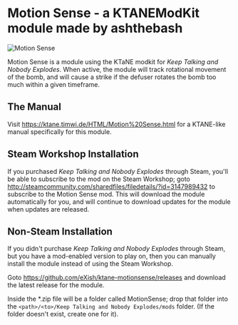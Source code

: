 # Motion Sense - a KTANEModKit module made by ashthebash

![Motion Sense](https://github.com/Timwi/KtaneContent/blob/master/HTML/img/Component/Motion%20Sense.svg "Motion Sense")

Motion Sense is a module using the KTaNE modkit for _Keep Talking and Nobody Explodes_. When active, the module will track rotational movement of the bomb, and will cause a strike if the defuser rotates the bomb too much within a given timeframe.

## The Manual

Visit https://ktane.timwi.de/HTML/Motion%20Sense.html for a KTANE-like manual specifically for this module.

## Steam Workshop Installation

If you purchased _Keep Talking and Nobody Explodes_ through Steam, you'll be able to subscribe to the mod on the Steam Workshop; goto http://steamcommunity.com/sharedfiles/filedetails/?id=3147989432 to subscribe to the Motion Sense mod. This will download the module automatically for you, and will continue to download updates for the module when updates are released.

## Non-Steam Installation

If you didn't purchase _Keep Talking and Nobody Explodes_ through Steam, but you have a mod-enabled version to play on, then you can manually install the module instead of using the Steam Workshop.

Goto https://github.com/eXish/ktane-motionsense/releases and download the latest release for the module.

Inside the *.zip file will be a folder called MotionSense; drop that folder into the `<path>/<to>/Keep Talking and Nobody Explodes/mods` folder. (If the folder doesn't exist, create one for it).
